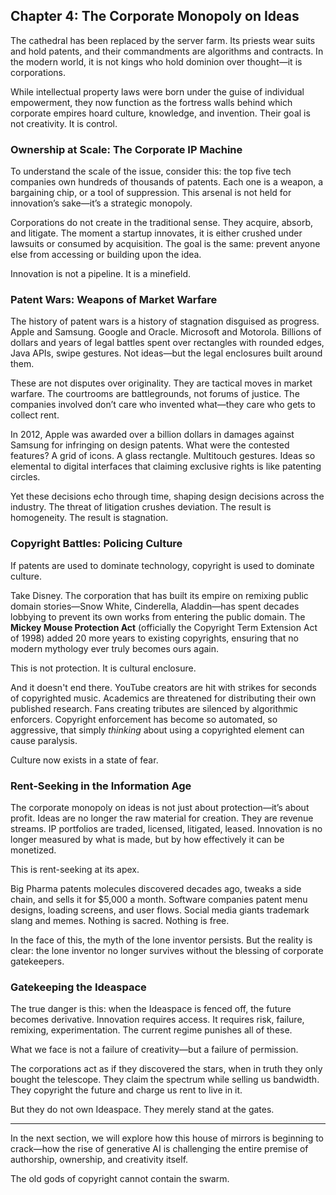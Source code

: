 ## Chapter 4: The Corporate Monopoly on Ideas

The cathedral has been replaced by the server farm. Its priests wear suits and hold patents, and their commandments are algorithms and contracts. In the modern world, it is not kings who hold dominion over thought—it is corporations.

While intellectual property laws were born under the guise of individual empowerment, they now function as the fortress walls behind which corporate empires hoard culture, knowledge, and invention. Their goal is not creativity. It is control.

### Ownership at Scale: The Corporate IP Machine

To understand the scale of the issue, consider this: the top five tech companies own hundreds of thousands of patents. Each one is a weapon, a bargaining chip, or a tool of suppression. This arsenal is not held for innovation’s sake—it’s a strategic monopoly.

Corporations do not create in the traditional sense. They acquire, absorb, and litigate. The moment a startup innovates, it is either crushed under lawsuits or consumed by acquisition. The goal is the same: prevent anyone else from accessing or building upon the idea.

Innovation is not a pipeline. It is a minefield.

### Patent Wars: Weapons of Market Warfare

The history of patent wars is a history of stagnation disguised as progress. Apple and Samsung. Google and Oracle. Microsoft and Motorola. Billions of dollars and years of legal battles spent over rectangles with rounded edges, Java APIs, swipe gestures. Not ideas—but the legal enclosures built around them.

These are not disputes over originality. They are tactical moves in market warfare. The courtrooms are battlegrounds, not forums of justice. The companies involved don’t care who invented what—they care who gets to collect rent.

In 2012, Apple was awarded over a billion dollars in damages against Samsung for infringing on design patents. What were the contested features? A grid of icons. A glass rectangle. Multitouch gestures. Ideas so elemental to digital interfaces that claiming exclusive rights is like patenting circles.

Yet these decisions echo through time, shaping design decisions across the industry. The threat of litigation crushes deviation. The result is homogeneity. The result is stagnation.

### Copyright Battles: Policing Culture

If patents are used to dominate technology, copyright is used to dominate culture.

Take Disney. The corporation that has built its empire on remixing public domain stories—Snow White, Cinderella, Aladdin—has spent decades lobbying to prevent its own works from entering the public domain. The **Mickey Mouse Protection Act** (officially the Copyright Term Extension Act of 1998) added 20 more years to existing copyrights, ensuring that no modern mythology ever truly becomes ours again.

This is not protection. It is cultural enclosure.

And it doesn't end there. YouTube creators are hit with strikes for seconds of copyrighted music. Academics are threatened for distributing their own published research. Fans creating tributes are silenced by algorithmic enforcers. Copyright enforcement has become so automated, so aggressive, that simply _thinking_ about using a copyrighted element can cause paralysis.

Culture now exists in a state of fear.

### Rent-Seeking in the Information Age

The corporate monopoly on ideas is not just about protection—it’s about profit. Ideas are no longer the raw material for creation. They are revenue streams. IP portfolios are traded, licensed, litigated, leased. Innovation is no longer measured by what is made, but by how effectively it can be monetized.

This is rent-seeking at its apex.

Big Pharma patents molecules discovered decades ago, tweaks a side chain, and sells it for $5,000 a month. Software companies patent menu designs, loading screens, and user flows. Social media giants trademark slang and memes. Nothing is sacred. Nothing is free.

In the face of this, the myth of the lone inventor persists. But the reality is clear: the lone inventor no longer survives without the blessing of corporate gatekeepers.

### Gatekeeping the Ideaspace

The true danger is this: when the Ideaspace is fenced off, the future becomes derivative. Innovation requires access. It requires risk, failure, remixing, experimentation. The current regime punishes all of these.

What we face is not a failure of creativity—but a failure of permission.

The corporations act as if they discovered the stars, when in truth they only bought the telescope. They claim the spectrum while selling us bandwidth. They copyright the future and charge us rent to live in it.

But they do not own Ideaspace. They merely stand at the gates.

---

In the next section, we will explore how this house of mirrors is beginning to crack—how the rise of generative AI is challenging the entire premise of authorship, ownership, and creativity itself.

The old gods of copyright cannot contain the swarm.
